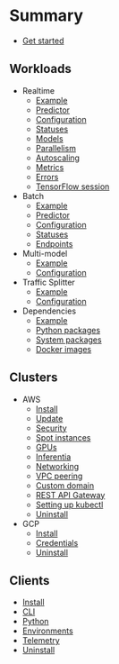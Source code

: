 # Summary

* [Get started](workloads/realtime/example.md)

## Workloads

* Realtime
  * [Example](workloads/realtime/example.md)
  * [Predictor](workloads/realtime/predictors.md)
  * [Configuration](workloads/realtime/configuration.md)
  * [Statuses](workloads/realtime/statuses.md)
  * [Models](workloads/realtime/models.md)
  * [Parallelism](workloads/realtime/parallelism.md)
  * [Autoscaling](workloads/realtime/autoscaling.md)
  * [Metrics](workloads/realtime/metrics.md)
  * [Errors](workloads/realtime/errors.md)
  * [TensorFlow session](workloads/realtime/tensorflow-session.md)
* Batch
  * [Example](workloads/batch/example.md)
  * [Predictor](workloads/batch/predictors.md)
  * [Configuration](workloads/batch/configuration.md)
  * [Statuses](workloads/batch/statuses.md)
  * [Endpoints](workloads/batch/endpoints.md)
* Multi-model
  * [Example](workloads/multi-model/example.md)
  * [Configuration](workloads/multi-model/configuration.md)
* Traffic Splitter
  * [Example](workloads/traffic-splitter/example.md)
  * [Configuration](workloads/traffic-splitter/configuration.md)
* Dependencies
  * [Example](workloads/dependencies/example.md)
  * [Python packages](workloads/dependencies/python-packages.md)
  * [System packages](workloads/dependencies/system-packages.md)
  * [Docker images](workloads/dependencies/docker-images.md)

## Clusters

* AWS
  * [Install](clusters/aws/install.md)
  * [Update](clusters/aws/update.md)
  * [Security](clusters/aws/security.md)
  * [Spot instances](clusters/aws/spot.md)
  * [GPUs](clusters/aws/gpu.md)
  * [Inferentia](clusters/aws/inferentia.md)
  * [Networking](clusters/aws/networking.md)
  * [VPC peering](clusters/aws/vpc-peering.md)
  * [Custom domain](clusters/aws/custom-domain.md)
  * [REST API Gateway](clusters/aws/rest-api-gateway.md)
  * [Setting up kubectl](clusters/aws/kubectl.md)
  * [Uninstall](clusters/aws/uninstall.md)
* GCP
  * [Install](clusters/gcp/install.md)
  * [Credentials](clusters/gcp/credentials.md)
  * [Uninstall](clusters/gcp/uninstall.md)

## Clients

* [Install](clients/install.md)
* [CLI](clients/cli.md)
* [Python](clients/python.md)
* [Environments](clients/environments.md)
* [Telemetry](clients/telemetry.md)
* [Uninstall](clients/uninstall.md)
